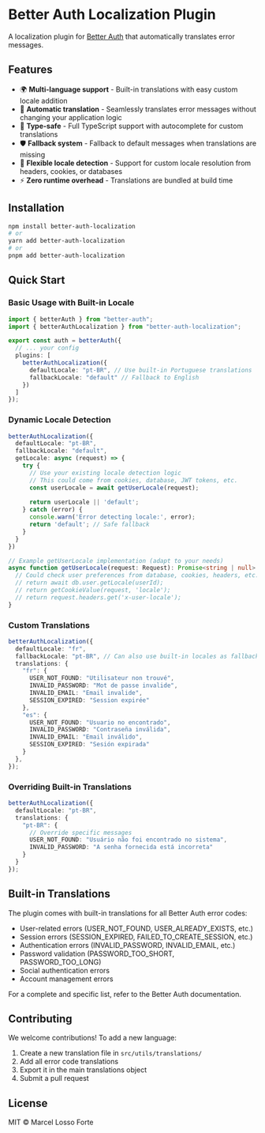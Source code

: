 # Better Auth Localization Plugin

A localization plugin for [Better Auth](https://github.com/better-auth/better-auth) that automatically translates error messages.

## Features

- 🌍 **Multi-language support** - Built-in translations with easy custom locale addition
- 🔄 **Automatic translation** - Seamlessly translates error messages without changing your application logic
- 🎯 **Type-safe** - Full TypeScript support with autocomplete for custom translations
- 🛡️ **Fallback system** - Fallback to default messages when translations are missing
- 🔧 **Flexible locale detection** - Support for custom locale resolution from headers, cookies, or databases
- ⚡ **Zero runtime overhead** - Translations are bundled at build time

## Installation

```bash
npm install better-auth-localization
# or
yarn add better-auth-localization
# or
pnpm add better-auth-localization
```

## Quick Start

### Basic Usage with Built-in Locale

```typescript
import { betterAuth } from "better-auth";
import { betterAuthLocalization } from "better-auth-localization";

export const auth = betterAuth({
  // ... your config
  plugins: [
    betterAuthLocalization({
      defaultLocale: "pt-BR", // Use built-in Portuguese translations
      fallbackLocale: "default" // Fallback to English
    })
  ]
});
```

### Dynamic Locale Detection

```typescript
betterAuthLocalization({
  defaultLocale: "pt-BR",
  fallbackLocale: "default",
  getLocale: async (request) => {
    try {
      // Use your existing locale detection logic
      // This could come from cookies, database, JWT tokens, etc.
      const userLocale = await getUserLocale(request);
      
      return userLocale || 'default';
    } catch (error) {
      console.warn('Error detecting locale:', error);
      return 'default'; // Safe fallback
    }
  }
})

// Example getUserLocale implementation (adapt to your needs)
async function getUserLocale(request: Request): Promise<string | null> {
  // Could check user preferences from database, cookies, headers, etc.
  // return await db.user.getLocale(userId);
  // return getCookieValue(request, 'locale');
  // return request.headers.get('x-user-locale');
}
```

### Custom Translations

```typescript
betterAuthLocalization({
  defaultLocale: "fr",
  fallbackLocale: "pt-BR", // Can also use built-in locales as fallback
  translations: {
    "fr": {
      USER_NOT_FOUND: "Utilisateur non trouvé",
      INVALID_PASSWORD: "Mot de passe invalide",
      INVALID_EMAIL: "Email invalide",
      SESSION_EXPIRED: "Session expirée"
    },
    "es": {
      USER_NOT_FOUND: "Usuario no encontrado",
      INVALID_PASSWORD: "Contraseña inválida",
      INVALID_EMAIL: "Email inválido",
      SESSION_EXPIRED: "Sesión expirada"
    }
  },
});
```

### Overriding Built-in Translations

```typescript
betterAuthLocalization({
  defaultLocale: "pt-BR",
  translations: {
    "pt-BR": {
      // Override specific messages
      USER_NOT_FOUND: "Usuário não foi encontrado no sistema",
      INVALID_PASSWORD: "A senha fornecida está incorreta"
    }
  }
});
```


## Built-in Translations

The plugin comes with built-in translations for all Better Auth error codes:

- User-related errors (USER_NOT_FOUND, USER_ALREADY_EXISTS, etc.)
- Session errors (SESSION_EXPIRED, FAILED_TO_CREATE_SESSION, etc.)
- Authentication errors (INVALID_PASSWORD, INVALID_EMAIL, etc.)
- Password validation (PASSWORD_TOO_SHORT, PASSWORD_TOO_LONG)
- Social authentication errors
- Account management errors


For a complete and specific list, refer to the Better Auth documentation.

## Contributing

We welcome contributions! To add a new language:

1. Create a new translation file in `src/utils/translations/`
2. Add all error code translations
3. Export it in the main translations object
4. Submit a pull request


## License

MIT © Marcel Losso Forte